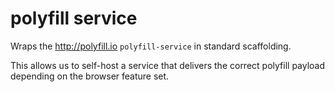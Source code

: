 # polyfill service

Wraps the http://polyfill.io `polyfill-service` in 
standard scaffolding.

This allows us to self-host a service that delivers the correct 
polyfill payload depending on the browser feature set.

